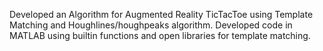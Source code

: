  Developed an Algorithm for Augmented Reality TicTacToe using Template Matching and Houghlines/houghpeaks algorithm. Developed code in MATLAB using builtin functions and open libraries for template matching. 
